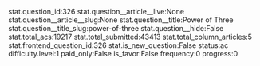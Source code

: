 stat.question_id:326
stat.question__article__live:None
stat.question__article__slug:None
stat.question__title:Power of Three
stat.question__title_slug:power-of-three
stat.question__hide:False
stat.total_acs:19217
stat.total_submitted:43413
stat.total_column_articles:5
stat.frontend_question_id:326
stat.is_new_question:False
status:ac
difficulty.level:1
paid_only:False
is_favor:False
frequency:0
progress:0
